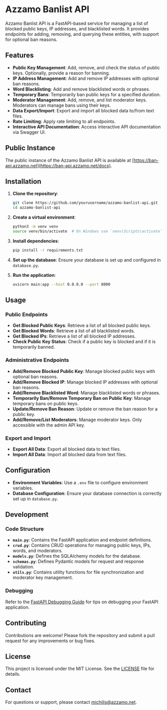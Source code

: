 # Azzamo Banlist API

Azzamo Banlist API is a FastAPI-based service for managing a list of blocked public keys, IP addresses, and blacklisted words. It provides endpoints for adding, removing, and querying these entities, with support for optional ban reasons.

## Features

- **Public Key Management**: Add, remove, and check the status of public keys. Optionally, provide a reason for banning.
- **IP Address Management**: Add and remove IP addresses with optional ban reasons.
- **Word Blacklisting**: Add and remove blacklisted words or phrases.
- **Temporary Bans**: Temporarily ban public keys for a specified duration.
- **Moderator Management**: Add, remove, and list moderator keys. Moderators can manage bans using their keys.
- **Data Export/Import**: Export and import all blocked data to/from text files.
- **Rate Limiting**: Apply rate limiting to all endpoints.
- **Interactive API Documentation**: Access interactive API documentation via Swagger UI.

## Public Instance

The public instance of the Azzamo Banlist API is available at [https://ban-api.azzamo.net](https://ban-api.azzamo.net/docs).

## Installation

1. **Clone the repository**:
   ```bash
   git clone https://github.com/yourusername/azzamo-banlist-api.git
   cd azzamo-banlist-api
   ```

2. **Create a virtual environment**:
   ```bash
   python3 -m venv venv
   source venv/bin/activate  # On Windows use `venv\Scripts\activate`
   ```

3. **Install dependencies**:
   ```bash
   pip install -r requirements.txt
   ```

4. **Set up the database**:
   Ensure your database is set up and configured in `database.py`.

5. **Run the application**:
   ```bash
   uvicorn main:app --host 0.0.0.0 --port 8000
   ```

## Usage

### Public Endpoints

- **Get Blocked Public Keys**: Retrieve a list of all blocked public keys.
- **Get Blocked Words**: Retrieve a list of all blacklisted words.
- **Get Blocked IPs**: Retrieve a list of all blocked IP addresses.
- **Check Public Key Status**: Check if a public key is blocked and if it is temporarily banned.

### Administrative Endpoints

- **Add/Remove Blocked Public Key**: Manage blocked public keys with optional ban reasons.
- **Add/Remove Blocked IP**: Manage blocked IP addresses with optional ban reasons.
- **Add/Remove Blacklisted Word**: Manage blacklisted words or phrases.
- **Temporarily Ban/Remove Temporary Ban on Public Key**: Manage temporary bans on public keys.
- **Update/Remove Ban Reason**: Update or remove the ban reason for a public key.
- **Add/Remove/List Moderators**: Manage moderator keys. Only accessible with the admin API key.

### Export and Import

- **Export All Data**: Export all blocked data to text files.
- **Import All Data**: Import all blocked data from text files.

## Configuration

- **Environment Variables**: Use a `.env` file to configure environment variables.
- **Database Configuration**: Ensure your database connection is correctly set up in `database.py`.

## Development

### Code Structure

- **`main.py`**: Contains the FastAPI application and endpoint definitions.
- **`crud.py`**: Contains CRUD operations for managing public keys, IPs, words, and moderators.
- **`models.py`**: Defines the SQLAlchemy models for the database.
- **`schemas.py`**: Defines Pydantic models for request and response validation.
- **`utils.py`**: Contains utility functions for file synchronization and moderator key management.

### Debugging

Refer to the [FastAPI Debugging Guide](https://fastapi.tiangolo.com/tutorial/debugging/) for tips on debugging your FastAPI application.

## Contributing

Contributions are welcome! Please fork the repository and submit a pull request for any improvements or bug fixes.

## License

This project is licensed under the MIT License. See the [LICENSE](LICENSE) file for details.

## Contact

For questions or support, please contact [michilis@azzamo.net](mailto:michilis@azzamo.net).

